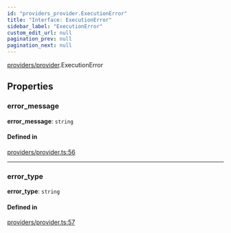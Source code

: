 ```yaml
---
id: "providers_provider.ExecutionError"
title: "Interface: ExecutionError"
sidebar_label: "ExecutionError"
custom_edit_url: null
pagination_prev: null
pagination_next: null
---
```


[providers/provider](../modules/providers_provider.md).ExecutionError

## Properties

### error\_message

 **error\_message**: `string`

#### Defined in

[providers/provider.ts:56](https://github.com/maxhr/near--near-api-js/blob/a0c9a104/packages/near-api-js/src/providers/provider.ts#L56)

___

### error\_type

 **error\_type**: `string`

#### Defined in

[providers/provider.ts:57](https://github.com/maxhr/near--near-api-js/blob/a0c9a104/packages/near-api-js/src/providers/provider.ts#L57)
